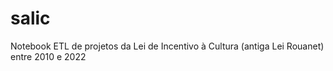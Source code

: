 # salic
Notebook ETL de projetos da Lei de Incentivo à Cultura (antiga Lei Rouanet) entre 2010 e 2022
